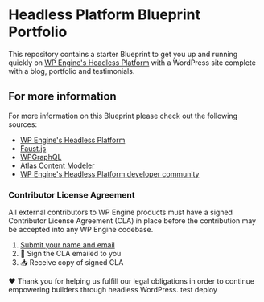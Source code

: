 # Headless Platform Blueprint Portfolio

This repository contains a starter Blueprint to get you up and running quickly on [WP Engine's Headless Platform](https://wpengine.com/atlas/) with a WordPress site complete with a blog, portfolio and testimonials.

## For more information

For more information on this Blueprint please check out the following sources:

- [WP Engine's Headless Platform](https://wpengine.com/atlas/)
- [Faust.js](https://faustjs.org)
- [WPGraphQL](https://www.wpgraphql.com)
- [Atlas Content Modeler](https://wordpress.org/plugins/atlas-content-modeler/)
- [WP Engine's Headless Platform developer community](https://developers.wpengine.com)

### Contributor License Agreement

All external contributors to WP Engine products must have a signed Contributor License Agreement (CLA) in place before the contribution may be accepted into any WP Engine codebase.

1. [Submit your name and email](https://wpeng.in/cla/)
2. 📝 Sign the CLA emailed to you
3. 📥 Receive copy of signed CLA

❤️ Thank you for helping us fulfill our legal obligations in order to continue empowering builders through headless WordPress. test deploy
